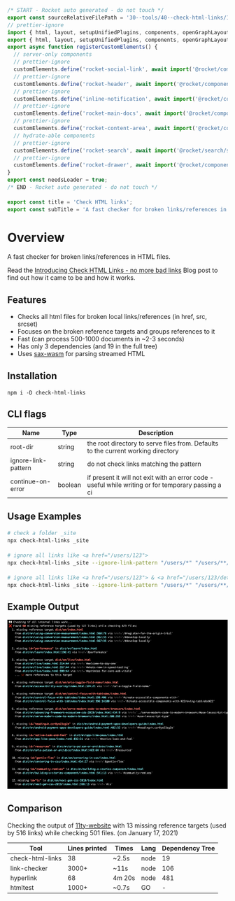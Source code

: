 ```js server
/* START - Rocket auto generated - do not touch */
export const sourceRelativeFilePath = '30--tools/40--check-html-links/10--overview.rocket.md';
// prettier-ignore
import { html, layout, setupUnifiedPlugins, components, openGraphLayout } from '../../recursive.data.js';
export { html, layout, setupUnifiedPlugins, components, openGraphLayout };
export async function registerCustomElements() {
  // server-only components
  // prettier-ignore
  customElements.define('rocket-social-link', await import('@rocket/components/social-link.js').then(m => m.RocketSocialLink));
  // prettier-ignore
  customElements.define('rocket-header', await import('@rocket/components/header.js').then(m => m.RocketHeader));
  // prettier-ignore
  customElements.define('inline-notification', await import('@rocket/components/inline-notification.js').then(m => m.InlineNotification));
  // prettier-ignore
  customElements.define('rocket-main-docs', await import('@rocket/components/main-docs.js').then(m => m.RocketMainDocs));
  // prettier-ignore
  customElements.define('rocket-content-area', await import('@rocket/components/content-area.js').then(m => m.RocketContentArea));
  // hydrate-able components
  // prettier-ignore
  customElements.define('rocket-search', await import('@rocket/search/search.js').then(m => m.RocketSearch));
  // prettier-ignore
  customElements.define('rocket-drawer', await import('@rocket/components/drawer.js').then(m => m.RocketDrawer));
}
export const needsLoader = true;
/* END - Rocket auto generated - do not touch */

export const title = 'Check HTML links';
export const subTitle = 'A fast checker for broken links/references in HTML files';
```

# Overview

A fast checker for broken links/references in HTML files.

<inline-notification type="tip">

Read the [Introducing Check HTML Links - no more bad links](../../40--blog/001--introducing-check-html-links.rocket.md) Blog post to find out how it came to be and how it works.

</inline-notification>

## Features

- Checks all html files for broken local links/references (in href, src, srcset)
- Focuses on the broken reference targets and groups references to it
- Fast (can process 500-1000 documents in ~2-3 seconds)
- Has only 3 dependencies (and 19 in the full tree)
- Uses [sax-wasm](https://github.com/justinwilaby/sax-wasm) for parsing streamed HTML

## Installation

```shell
npm i -D check-html-links
```

## CLI flags

| Name                | Type    | Description                                                                                         |
| ------------------- | ------- | --------------------------------------------------------------------------------------------------- |
| root-dir            | string  | the root directory to serve files from. Defaults to the current working directory                   |
| ignore-link-pattern | string  | do not check links matching the pattern                                                             |
| continue-on-error   | boolean | if present it will not exit with an error code - useful while writing or for temporary passing a ci |

## Usage Examples

```bash
# check a folder _site
npx check-html-links _site

# ignore all links like <a href="/users/123">
npx check-html-links _site --ignore-link-pattern "/users/*" "/users/**/*"

# ignore all links like <a href="/users/123"> & <a href="/users/123/details">
npx check-html-links _site --ignore-link-pattern "/users/*" "/users/**/*"
```

## Example Output

![Test Run Screenshot](./images/check-html-links-screenshot.png)

## Comparison

Checking the output of [11ty-website](https://github.com/11ty/11ty-website) with 13 missing reference targets (used by 516 links) while checking 501 files. (on January 17, 2021)

| Tool             | Lines printed | Times  | Lang | Dependency Tree |
| ---------------- | ------------- | ------ | ---- | --------------- |
| check-html-links | 38            | ~2.5s  | node | 19              |
| link-checker     | 3000+         | ~11s   | node | 106             |
| hyperlink        | 68            | 4m 20s | node | 481             |
| htmltest         | 1000+         | ~0.7s  | GO   | -               |
